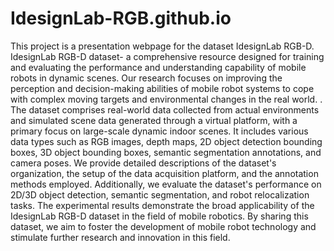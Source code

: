 # IdesignLab-RGB.github.io
This project is a presentation webpage for the dataset IdesignLab RGB-D.
IdesignLab RGB-D dataset-
a comprehensive resource designed for training and evaluating the performance and understanding capability of mobile robots in dynamic scenes. Our research focuses on improving the perception and decision-making abilities of mobile robot systems to cope with complex moving targets and environmental changes in the real world. . The dataset comprises real-world data collected from actual environments and simulated scene data generated through a virtual platform, with a primary focus on large-scale dynamic indoor scenes. It includes various data types such as RGB images, depth maps, 2D object detection bounding boxes, 3D object bounding boxes, semantic segmentation annotations, and camera poses. We provide detailed descriptions of the dataset's organization, the setup of the data acquisition platform, and the annotation methods employed. Additionally, we evaluate the dataset's performance on 2D/3D object detection, semantic segmentation, and robot relocalization tasks. The experimental results demonstrate the broad applicability of the IdesignLab RGB-D dataset in the field of mobile robotics. By sharing this dataset, we aim to foster the development of mobile robot technology and stimulate further research and innovation in this field.
